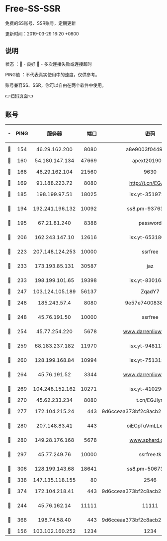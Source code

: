 # Free-SS-SSR

免费的SS账号、SSR账号，定期更新

更新时间：2019-03-29 16:20 +0800

## 说明

状态     ：🙂 - 良好 🙁 - 多次连接失败或连接超时

PING值   ：不代表真实使用中的速度，仅供参考。

账号兼容SS、SSR，你可以自由在两个软件中使用。

👉[扫码页面](https://liesauer.github.io/Free-SS-SSR/)👈

## 账号

|-|PING|服务器|端口|密码|加密方式|区域|
|:----:|:----:|:-----:|-----:|:----:|:----:|:----:|
|🙂|154|46.29.162.200|8080|a8e9003f0449cea5|chacha20-ietf|RU|
|🙂|160|54.180.147.134|47669|apext2019001|chacha20|KR|
|🙂|168|46.29.162.104|21560|9630|aes-128-ctr|RU|
|🙂|169|91.188.223.72|8080|http://t.cn/EGJIyrl|rc4-md5|RU|
|🙂|185|198.199.97.51|18025|isx.yt-35197208|aes-256-cfb|US|
|🙂|194|192.241.196.132|10092|ss8.pm-93763779|aes-256-cfb|US|
|🙂|195|67.21.81.240|8388|password|aes-256-cfb|US|
|🙂|206|162.243.147.10|12616|isx.yt-65318053|aes-256-cfb|US|
|🙂|223|207.148.124.253|10000|ssrfree|aes-256-cfb|SG|
|🙂|233|173.193.85.131|30587|jaz|aes-256-cfb|US|
|🙂|233|198.199.101.65|19398|isx.yt-83016389|aes-256-cfb|US|
|🙂|247|103.124.105.189|56137|ZqadY7|chacha20|US|
|🙂|248|185.243.57.4|8080|9e57e7400838a01e|chacha20-ietf|US|
|🙂|248|45.76.191.50|10000|ssrfree|aes-256-cfb|SG|
|🙂|254|45.77.254.220|5678|www.darrenliuwei.com|aes-256-cfb|SG|
|🙂|259|68.183.237.182|11970|isx.yt-94811396|aes-256-cfb|SG|
|🙂|260|128.199.168.84|10994|isx.yt-75131252|aes-256-cfb|SG|
|🙂|264|45.76.191.52|3344|www.darrenliuwei.com|aes-256-cfb|JP|
|🙂|269|104.248.152.162|10271|isx.yt-41029638|aes-256-cfb|SG|
|🙂|270|45.62.233.234|8080|t.cn/EGJIyrl|rc4-md5|CA|
|🙂|277|172.104.215.24|443|9d6cceaa373bf2c8acb22e60b6a58be6|aes-256-cfb|US|
|🙂|280|207.148.83.41|443|oiECpTuVmLLxk4Ts|aes-256-cfb|AU|
|🙂|280|149.28.176.168|5678|www.sphard.com|aes-256-cfb|AU|
|🙂|297|45.77.249.76|10000|ssrfree.tk|aes-256-cfb|SG|
|🙂|306|128.199.143.68|18641|ss8.pm-50673139|aes-256-cfb|SG|
|🙂|338|147.135.118.155|80|2546|chacha20|US|
|🙂|374|172.104.218.41|443|9d6cceaa373bf2c8acb22e60b6a58be6|aes-256-cfb|US|
|🙂|244|45.76.162.14|11111|11111|aes-256-cfb|SG|
|🙂|368|198.74.58.40|443|9d6cceaa373bf2c8acb22e60b6a58be6|aes-256-cfb|US|
|🙁|156|103.102.160.252|1234|1234|rc4-md5|JP|
